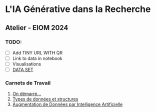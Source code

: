 # L'IA Générative dans la Recherche
## Atelier - EIOM 2024

### TODO:
- [ ] Add TINY URL WITH QR
- [ ] Link to data in notebook
- [ ] Visualisations
- [ ] [DATA SET](https://raw.githubusercontent.com/mickaeltemporao/workshop-ai-augmented-data/main/data/raw/us_pols_20.csv)

### Carnets de Travail

1. [On démarre...](https://colab.research.google.com/github/mickaeltemporao/workshop-ai-augmented-data/blob/main/notebooks/01-getting-started.ipynb)
2. [Types de données et structures](https://colab.research.google.com/github/mickaeltemporao/workshop-ai-augmented-data/blob/main/notebooks/02-data-types-and-structures.ipynb)
3. [Augmentation de Données par Intelligence Artificielle](https://colab.research.google.com/github/mickaeltemporao/workshop-ai-augmented-data/blob/main/notebooks/03-ai-driven-data-augmentation.ipynb)

